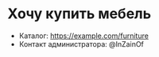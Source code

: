 # Хочу купить мебель

- Каталог: https://example.com/furniture
- Контакт администратора: @InZainOf

